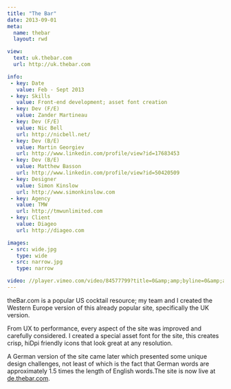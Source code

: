 ```yaml
---
title: "The Bar"
date: 2013-09-01
meta:
  name: thebar
  layout: rwd

view:
  text: uk.thebar.com
  url: http://uk.thebar.com

info:
 - key: Date
   value: Feb - Sept 2013
 - key: Skills
   value: Front-end development; asset font creation
 - key: Dev (F/E)
   value: Zander Martineau
 - key: Dev (F/E)
   value: Nic Bell
   url: http://nicbell.net/
 - key: Dev (B/E)
   value: Martin Georgiev
   url: http://www.linkedin.com/profile/view?id=17683453
 - key: Dev (B/E)
   value: Matthew Basson
   url: http://www.linkedin.com/profile/view?id=50420509
 - key: Designer
   value: Simon Kinslow
   url: http://www.simonkinslow.com
 - key: Agency
   value: TMW
   url: http://tmwunlimited.com
 - key: Client
   value: Diageo
   url: http://diageo.com

images:
 - src: wide.jpg
   type: wide
 - src: narrow.jpg
   type: narrow

video: //player.vimeo.com/video/84577799?title=0&amp;amp;byline=0&amp;amp;portrait=0
---
```

theBar.com is a popular US cocktail resource; my team and I created the Western Europe version of this already popular site, specifically the UK version.

From UX to performance, every aspect of the site was improved and carefully considered. I created a special asset font for the site, this creates crisp, hiDpi friendly icons that look great at any resolution.

A German version of the site came later which presented some unique design challenges, not least of which is the fact that German words are approximately 1.5 times the length of English words.The site is now live at [de.thebar.com](http://de.thebar.com).

